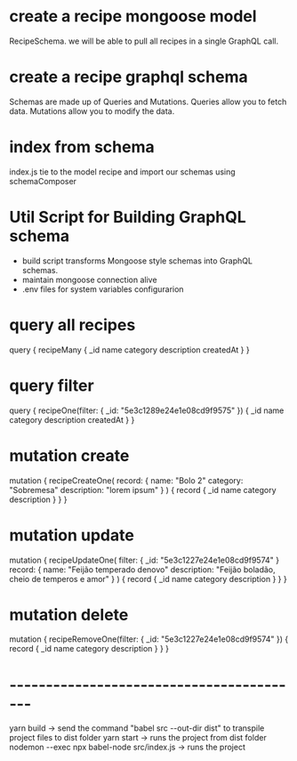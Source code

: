 # create a recipe mongoose model
RecipeSchema. we will be able to pull all recipes in a single GraphQL call.

# create a recipe graphql schema
Schemas are made up of Queries and Mutations.
Queries allow you to fetch data.
Mutations allow you to modify the data.

# index from schema
index.js tie to the model recipe and import our schemas using schemaComposer

# Util Script for Building GraphQL schema
* build script transforms Mongoose style schemas into GraphQL schemas.
* maintain mongoose connection alive
* .env files for system variables configurarion




# query all recipes
query {
  recipeMany {
    _id
    name
    category
    description
    createdAt
  }
}

# query filter
query {
  recipeOne(filter: { _id: "5e3c1289e24e1e08cd9f9575" }) {
    _id
    name
    category
    description
    createdAt
  }
}

# mutation create
mutation {
  recipeCreateOne(
    record: {
      name: "Bolo 2"
      category: "Sobremesa"
      description: "lorem ipsum"
    }
  ) {
    record {
      _id
      name
      category
      description
    }
  }
}

# mutation update
mutation {
  recipeUpdateOne(
    filter: { _id: "5e3c1227e24e1e08cd9f9574" }
    record: {
      name: "Feijão temperado denovo"
      description: "Feijão boladão, cheio de temperos e amor"
    }
  ) {
    record {
      _id
      name
      category
      description
    }
  }
}


# mutation delete
mutation {
  recipeRemoveOne(filter: { _id: "5e3c1227e24e1e08cd9f9574" }) {
    record {
      _id
      name
      category
      description
    }
  }
}


# -----------------------------------------
yarn build -> send the command "babel src --out-dir dist" to transpile project files to dist folder
yarn start -> runs the project from dist folder
nodemon --exec npx babel-node src/index.js -> runs the project